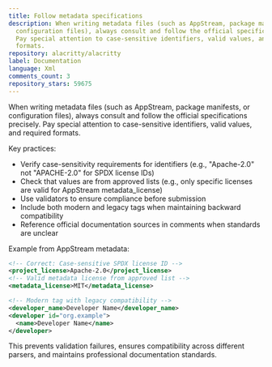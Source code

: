 ```yaml
---
title: Follow metadata specifications
description: When writing metadata files (such as AppStream, package manifests, or
  configuration files), always consult and follow the official specifications precisely.
  Pay special attention to case-sensitive identifiers, valid values, and required
  formats.
repository: alacritty/alacritty
label: Documentation
language: Xml
comments_count: 3
repository_stars: 59675
---
```


When writing metadata files (such as AppStream, package manifests, or configuration files), always consult and follow the official specifications precisely. Pay special attention to case-sensitive identifiers, valid values, and required formats.

Key practices:
- Verify case-sensitivity requirements for identifiers (e.g., "Apache-2.0" not "APACHE-2.0" for SPDX license IDs)
- Check that values are from approved lists (e.g., only specific licenses are valid for AppStream metadata_license)
- Use validators to ensure compliance before submission
- Include both modern and legacy tags when maintaining backward compatibility
- Reference official documentation sources in comments when standards are unclear

Example from AppStream metadata:
```xml
<!-- Correct: Case-sensitive SPDX license ID -->
<project_license>Apache-2.0</project_license>
<!-- Valid metadata license from approved list -->
<metadata_license>MIT</metadata_license>

<!-- Modern tag with legacy compatibility -->
<developer_name>Developer Name</developer_name>
<developer id="org.example">
  <name>Developer Name</name>
</developer>
```

This prevents validation failures, ensures compatibility across different parsers, and maintains professional documentation standards.